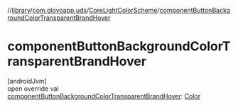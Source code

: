 //[library](../../../index.md)/[com.glovoapp.uds](../index.md)/[CoreLightColorScheme](index.md)/[componentButtonBackgroundColorTransparentBrandHover](component-button-background-color-transparent-brand-hover.md)

# componentButtonBackgroundColorTransparentBrandHover

[androidJvm]\
open override val [componentButtonBackgroundColorTransparentBrandHover](component-button-background-color-transparent-brand-hover.md): [Color](https://developer.android.com/reference/kotlin/androidx/compose/ui/graphics/Color.html)
